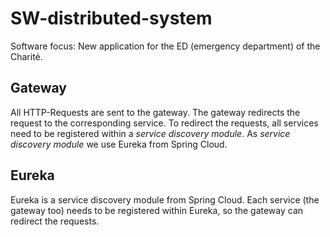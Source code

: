 # SW-distributed-system

Software focus: New application for the ED (emergency department) of the Charité.

## Gateway
All HTTP-Requests are sent to the gateway. The gateway redirects the request to
the corresponding service. To redirect the requests, all services need to be registered
within a *service discovery module*. As *service discovery module* we use Eureka from
Spring Cloud.

## Eureka
Eureka is a service discovery module from Spring Cloud. Each service (the gateway too)
needs to be registered within Eureka, so the gateway can redirect the requests.